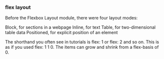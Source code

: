 ### flex layout 

Before the Flexbox Layout module, there were four layout modes:

Block, for sections in a webpage
Inline, for text
Table, for two-dimensional table data
Positioned, for explicit position of an element

The shorthand you often see in tutorials is flex: 1 or flex: 2 and so on. This is as if you used flex: 1 1 0. The items can grow and shrink from a flex-basis of 0.


